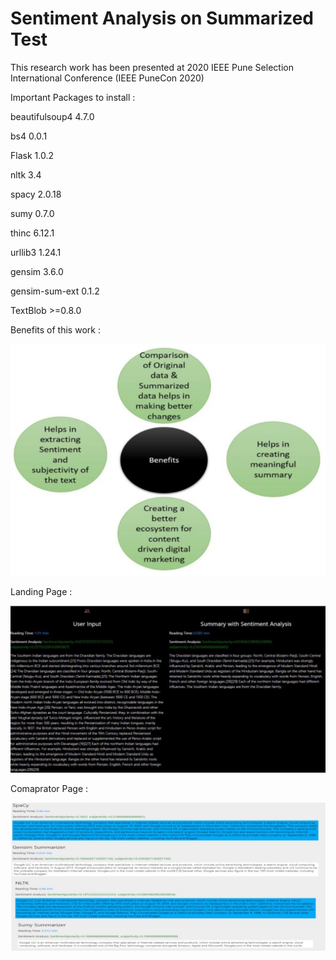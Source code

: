 # Sentiment Analysis on Summarized Test

This research work has been presented at 2020 IEEE Pune Selection International Conference (IEEE PuneCon 2020)

Important Packages to install : 

beautifulsoup4          4.7.0 

bs4                     0.0.1      

Flask                   1.0.2      

nltk                    3.4        

spacy                   2.0.18     

sumy                    0.7.0      

thinc                   6.12.1     

urllib3                 1.24.1 

gensim                  3.6.0      

gensim-sum-ext          0.1.2    

TextBlob                >=0.8.0

Benefits of this work : 

![](https://github.com/prathamesh-kandpal/SentimentAnalysis_on_Summarized_Test/blob/main/Benefits.JPG)

Landing Page : 

![](https://github.com/prathamesh-kandpal/SentimentAnalysis_on_Summarized_Test/blob/main/Landing_Page.JPG)

Comaprator Page : 

![](https://github.com/prathamesh-kandpal/SentimentAnalysis_on_Summarized_Test/blob/main/Comparator_Page.JPG)
